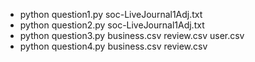 - python question1.py soc-LiveJournal1Adj.txt
- python question2.py soc-LiveJournal1Adj.txt
- python question3.py business.csv review.csv user.csv
- python question4.py business.csv review.csv
